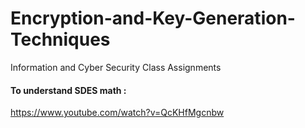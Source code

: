 # Encryption-and-Key-Generation-Techniques
Information and Cyber Security Class Assignments


#### To understand SDES math : 
https://www.youtube.com/watch?v=QcKHfMgcnbw
